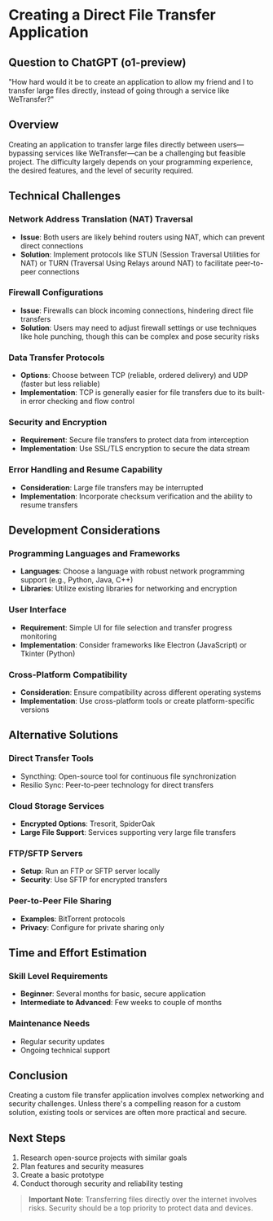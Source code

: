 # Creating a Direct File Transfer Application

## Question to ChatGPT (o1-preview)
"How hard would it be to create an application to allow my friend and I to transfer large files directly, instead of going through a service like WeTransfer?"

## Overview
Creating an application to transfer large files directly between users—bypassing services like WeTransfer—can be a challenging but feasible project. The difficulty largely depends on your programming experience, the desired features, and the level of security required.

## Technical Challenges

### Network Address Translation (NAT) Traversal
- **Issue**: Both users are likely behind routers using NAT, which can prevent direct connections
- **Solution**: Implement protocols like STUN (Session Traversal Utilities for NAT) or TURN (Traversal Using Relays around NAT) to facilitate peer-to-peer connections

### Firewall Configurations
- **Issue**: Firewalls can block incoming connections, hindering direct file transfers
- **Solution**: Users may need to adjust firewall settings or use techniques like hole punching, though this can be complex and pose security risks

### Data Transfer Protocols
- **Options**: Choose between TCP (reliable, ordered delivery) and UDP (faster but less reliable)
- **Implementation**: TCP is generally easier for file transfers due to its built-in error checking and flow control

### Security and Encryption
- **Requirement**: Secure file transfers to protect data from interception
- **Implementation**: Use SSL/TLS encryption to secure the data stream

### Error Handling and Resume Capability
- **Consideration**: Large file transfers may be interrupted
- **Implementation**: Incorporate checksum verification and the ability to resume transfers

## Development Considerations

### Programming Languages and Frameworks
- **Languages**: Choose a language with robust network programming support (e.g., Python, Java, C++)
- **Libraries**: Utilize existing libraries for networking and encryption

### User Interface
- **Requirement**: Simple UI for file selection and transfer progress monitoring
- **Implementation**: Consider frameworks like Electron (JavaScript) or Tkinter (Python)

### Cross-Platform Compatibility
- **Consideration**: Ensure compatibility across different operating systems
- **Implementation**: Use cross-platform tools or create platform-specific versions

## Alternative Solutions

### Direct Transfer Tools
- Syncthing: Open-source tool for continuous file synchronization
- Resilio Sync: Peer-to-peer technology for direct transfers

### Cloud Storage Services
- **Encrypted Options**: Tresorit, SpiderOak
- **Large File Support**: Services supporting very large file transfers

### FTP/SFTP Servers
- **Setup**: Run an FTP or SFTP server locally
- **Security**: Use SFTP for encrypted transfers

### Peer-to-Peer File Sharing
- **Examples**: BitTorrent protocols
- **Privacy**: Configure for private sharing only

## Time and Effort Estimation

### Skill Level Requirements
- **Beginner**: Several months for basic, secure application
- **Intermediate to Advanced**: Few weeks to couple of months

### Maintenance Needs
- Regular security updates
- Ongoing technical support

## Conclusion
Creating a custom file transfer application involves complex networking and security challenges. Unless there's a compelling reason for a custom solution, existing tools or services are often more practical and secure.

## Next Steps
1. Research open-source projects with similar goals
2. Plan features and security measures
3. Create a basic prototype
4. Conduct thorough security and reliability testing

> **Important Note**: Transferring files directly over the internet involves risks. Security should be a top priority to protect data and devices.